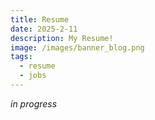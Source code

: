 ```yaml
---
title: Resume
date: 2025-2-11
description: My Resume!
image: /images/banner_blog.png
tags:
  - resume
  - jobs
---
```


_in progress_
